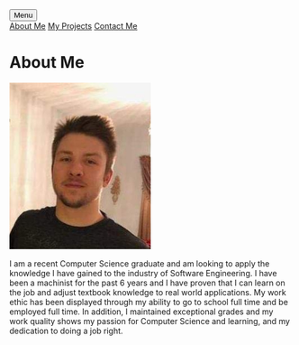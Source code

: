 
<head>
    <meta charset="UTF-8">
    <link rel = "stylesheet"
          type = "text/css"
          href = "main.css" />
</head>

<div class="dropdown">
    <button class="projects">Menu</button>
    <div class="dropdown-content">
        <a href="https://diamondadam.github.io/">About Me</a>
        <a href="https://diamondadam.github.io/myprojects">My Projects</a>
        <a href="https://diamondadam.github.io/contact">Contact Me</a>
    </div>
</div>


<h1>About Me</h1>

<body>
<img src="res/personal_photo.jpg" alt="Personal Photo">
<p id="aboutMeParagraph"> I am a recent Computer Science graduate and am looking to apply the knowledge I have gained to the industry of Software Engineering. I have been a machinist for the past 6 years and I have proven that I can learn on the job and adjust textbook knowledge to real world applications. My work ethic has been displayed through my ability to go to school full time and be employed full time. In addition, I maintained exceptional grades and my work quality shows my passion for Computer Science and learning, and my dedication to doing a job right.  </p>
</body>
